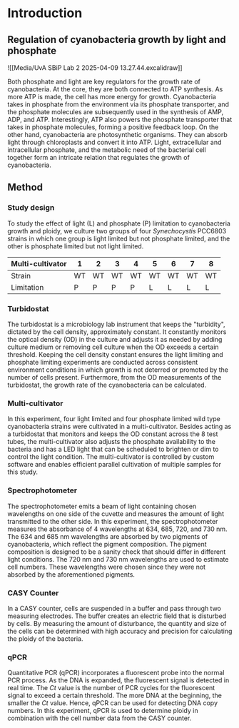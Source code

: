
# Introduction

## Regulation of cyanobacteria growth by light and phosphate

![[Media/UvA SBiP Lab 2 2025-04-09 13.27.44.excalidraw]]

Both phosphate and light are key regulators for the growth rate of cyanobacteria. At the core, they are both connected to ATP synthesis. As more ATP is made, the cell has more energy for growth. Cyanobacteria takes in phosphate from the environment via its phosphate transporter, and the phosphate molecules are subsequently used in the synthesis of AMP, ADP, and ATP. Interestingly, ATP also powers the phosphate transporter that takes in phosphate molecules, forming a positive feedback loop. On the other hand, cyanobacteria are photosynthetic organisms. They can absorb light through chloroplasts and convert it into ATP. Light, extracellular and intracellular phosphate, and the metabolic need of the bacterial cell together form an intricate relation that regulates the growth of cyanobacteria.

## Method

### Study design

To study the effect of light (L) and phosphate (P) limitation to cyanobacteria growth and ploidy, we culture two groups of four _Synechocystis_ PCC6803 strains in which one group is light limited but not phosphate limited, and the other is phosphate limited but not light limited.

| Multi-cultivator | 1   | 2   | 3   | 4   | 5   | 6   | 7   | 8   |
| ---------------- | --- | --- | --- | --- | --- | --- | --- | --- |
| Strain           | WT  | WT  | WT  | WT  | WT  | WT  | WT  | WT  |
| Limitation       | P   | P   | P   | P   | L   | L   | L   | L   |

### Turbidostat

The turbidostat is a microbiology lab instrument that keeps the "turbidity", dictated by the cell density, approximately constant. It constantly monitors the optical density (OD) in the culture and adjusts it as needed by adding culture medium or removing cell culture when the OD exceeds a certain threshold. Keeping the cell density constant ensures the light limiting and phosphate limiting experiments are conducted across consistent environment conditions in which growth is not deterred or promoted by the number of cells present. Furthermore, from the OD measurements of the turbidostat, the growth rate of the cyanobacteria can be calculated.

### Multi-cultivator

In this experiment, four light limited and four phosphate limited wild type cyanobacteria strains were cultivated in a multi-cultivator. Besides acting as a turbidostat that monitors and keeps the OD constant across the 8 test tubes, the multi-cultivator also adjusts the phosphate availability to the bacteria and has a LED light that can be scheduled to brighten or dim to control the light condition. The multi-cultivator is controlled by custom software and enables efficient parallel cultivation of multiple samples for this study.

### Spectrophotometer

The spectrophotometer emits a beam of light containing chosen wavelengths on one side of the cuvette and measures the amount of light transmitted to the other side. In this experiment, the spectrophotometer measures the absorbance of 4 wavelengths at 634, 685, 720, and 730 nm. The 634 and 685 nm wavelengths are absorbed by two pigments of cyanobacteria, which reflect the pigment composition. The pigment composition is designed to be a sanity check that should differ in different light conditions. The 720 nm and 730 nm wavelengths are used to estimate cell numbers. These wavelengths were chosen since they were not absorbed by the aforementioned pigments.

### CASY Counter

In a CASY counter, cells are suspended in a buffer and pass through two measuring electrodes. The buffer creates an electric field that is disturbed by cells. By measuring the amount of disturbance, the quantity and size of the cells can be determined with high accuracy and precision for calculating the ploidy of the bacteria.

### qPCR

Quantitative PCR (qPCR) incorporates a fluorescent probe into the normal PCR process. As the DNA is expanded, the fluorescent signal is detected in real time. The $Ct$ value is the number of PCR cycles for the fluorescent signal to exceed a certain threshold. The more DNA at the beginning, the smaller the $Ct$ value. Hence, qPCR can be used for detecting DNA copy numbers. In this experiment, qPCR is used to determine ploidy in combination with the cell number data from the CASY counter.